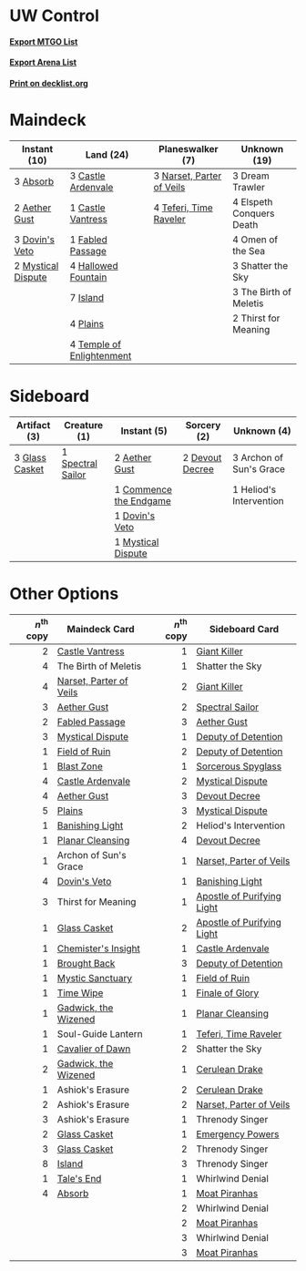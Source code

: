 # UW Control

#### [Export MTGO List](../collection/UW%20Control/UW%20Control.txt)
#### [Export Arena List](../collection/UW%20Control/UW%20Control_arena.txt)
#### [Print on decklist.org](http://decklist.org/?deckmain=3%09Absorb%0A2%09Aether%20Gust%0A3%09Castle%20Ardenvale%0A1%09Castle%20Vantress%0A3%09Dovin's%20Veto%0A3%09Dream%20Trawler%0A4%09Elspeth%20Conquers%20Death%0A1%09Fabled%20Passage%0A4%09Hallowed%20Fountain%0A7%09Island%0A2%09Mystical%20Dispute%0A3%09Narset,%20Parter%20of%20Veils%0A4%09Omen%20of%20the%20Sea%0A4%09Plains%0A3%09Shatter%20the%20Sky%0A4%09Teferi,%20Time%20Raveler%0A4%09Temple%20of%20Enlightenment%0A3%09The%20Birth%20of%20Meletis%0A2%09Thirst%20for%20Meaning&deckside=2%09Aether%20Gust%0A3%09Archon%20of%20Sun's%20Grace%0A1%09Commence%20the%20Endgame%0A2%09Devout%20Decree%0A1%09Dovin's%20Veto%0A3%09Glass%20Casket%0A1%09Heliod's%20Intervention%0A1%09Mystical%20Dispute%0A1%09Spectral%20Sailor)
# Maindeck

|                                        Instant (10)                                         |                                             Land (24)                                              |                                          Planeswalker (7)                                          |      Unknown (19)      |
|---------------------------------------------------------------------------------------------|----------------------------------------------------------------------------------------------------|----------------------------------------------------------------------------------------------------|------------------------|
|3 [Absorb](http://gatherer.wizards.com/Pages/Card/Details.aspx?multiverseid=23155)           |3 [Castle Ardenvale](http://gatherer.wizards.com/Pages/Card/Details.aspx?multiverseid=473200)       |3 [Narset, Parter of Veils](http://gatherer.wizards.com/Pages/Card/Details.aspx?multiverseid=460988)|3 Dream Trawler         |
|2 [Aether Gust](http://gatherer.wizards.com/Pages/Card/Details.aspx?multiverseid=466796)     |1 [Castle Vantress](http://gatherer.wizards.com/Pages/Card/Details.aspx?multiverseid=473204)        |4 [Teferi, Time Raveler](http://gatherer.wizards.com/Pages/Card/Details.aspx?multiverseid=461148)   |4 Elspeth Conquers Death|
|3 [Dovin's Veto](http://gatherer.wizards.com/Pages/Card/Details.aspx?multiverseid=461120)    |1 [Fabled Passage](http://gatherer.wizards.com/Pages/Card/Details.aspx?multiverseid=473206)         |                                                                                                    |4 Omen of the Sea       |
|2 [Mystical Dispute](http://gatherer.wizards.com/Pages/Card/Details.aspx?multiverseid=473020)|4 [Hallowed Fountain](http://gatherer.wizards.com/Pages/Card/Details.aspx?multiverseid=97071)       |                                                                                                    |3 Shatter the Sky       |
|                                                                                             |7 [Island](http://gatherer.wizards.com/Pages/Card/Details.aspx?multiverseid=439857)                 |                                                                                                    |3 The Birth of Meletis  |
|                                                                                             |4 [Plains](http://gatherer.wizards.com/Pages/Card/Details.aspx?multiverseid=439856)                 |                                                                                                    |2 Thirst for Meaning    |
|                                                                                             |4 [Temple of Enlightenment](http://gatherer.wizards.com/Pages/Card/Details.aspx?multiverseid=378535)|                                                                                                    |                        |


# Sideboard

|                                      Artifact (3)                                       |                                        Creature (1)                                        |                                           Instant (5)                                           |                                       Sorcery (2)                                        |      Unknown (4)      |
|-----------------------------------------------------------------------------------------|--------------------------------------------------------------------------------------------|-------------------------------------------------------------------------------------------------|------------------------------------------------------------------------------------------|-----------------------|
|3 [Glass Casket](http://gatherer.wizards.com/Pages/Card/Details.aspx?multiverseid=472977)|1 [Spectral Sailor](http://gatherer.wizards.com/Pages/Card/Details.aspx?multiverseid=466830)|2 [Aether Gust](http://gatherer.wizards.com/Pages/Card/Details.aspx?multiverseid=466796)         |2 [Devout Decree](http://gatherer.wizards.com/Pages/Card/Details.aspx?multiverseid=466767)|3 Archon of Sun's Grace|
|                                                                                         |                                                                                            |1 [Commence the Endgame](http://gatherer.wizards.com/Pages/Card/Details.aspx?multiverseid=460972)|                                                                                          |1 Heliod's Intervention|
|                                                                                         |                                                                                            |1 [Dovin's Veto](http://gatherer.wizards.com/Pages/Card/Details.aspx?multiverseid=461120)        |                                                                                          |                       |
|                                                                                         |                                                                                            |1 [Mystical Dispute](http://gatherer.wizards.com/Pages/Card/Details.aspx?multiverseid=473020)    |                                                                                          |                       |


# Other Options

|*n*<sup>th</sup> copy|                                          Maindeck Card                                           |*n*<sup>th</sup> copy|                                           Sideboard Card                                            |
|--------------------:|--------------------------------------------------------------------------------------------------|--------------------:|-----------------------------------------------------------------------------------------------------|
|                    2|[Castle Vantress](http://gatherer.wizards.com/Pages/Card/Details.aspx?multiverseid=473204)        |                    1|[Giant Killer](http://gatherer.wizards.com/Pages/Card/Details.aspx?multiverseid=472976)              |
|                    4|The Birth of Meletis                                                                              |                    1|Shatter the Sky                                                                                      |
|                    4|[Narset, Parter of Veils](http://gatherer.wizards.com/Pages/Card/Details.aspx?multiverseid=460988)|                    2|[Giant Killer](http://gatherer.wizards.com/Pages/Card/Details.aspx?multiverseid=472976)              |
|                    3|[Aether Gust](http://gatherer.wizards.com/Pages/Card/Details.aspx?multiverseid=466796)            |                    2|[Spectral Sailor](http://gatherer.wizards.com/Pages/Card/Details.aspx?multiverseid=466830)           |
|                    2|[Fabled Passage](http://gatherer.wizards.com/Pages/Card/Details.aspx?multiverseid=473206)         |                    3|[Aether Gust](http://gatherer.wizards.com/Pages/Card/Details.aspx?multiverseid=466796)               |
|                    3|[Mystical Dispute](http://gatherer.wizards.com/Pages/Card/Details.aspx?multiverseid=473020)       |                    1|[Deputy of Detention](http://gatherer.wizards.com/Pages/Card/Details.aspx?multiverseid=457309)       |
|                    1|[Field of Ruin](http://gatherer.wizards.com/Pages/Card/Details.aspx?multiverseid=435415)          |                    2|[Deputy of Detention](http://gatherer.wizards.com/Pages/Card/Details.aspx?multiverseid=457309)       |
|                    1|[Blast Zone](http://gatherer.wizards.com/Pages/Card/Details.aspx?multiverseid=461171)             |                    1|[Sorcerous Spyglass](http://gatherer.wizards.com/Pages/Card/Details.aspx?multiverseid=435407)        |
|                    4|[Castle Ardenvale](http://gatherer.wizards.com/Pages/Card/Details.aspx?multiverseid=473200)       |                    2|[Mystical Dispute](http://gatherer.wizards.com/Pages/Card/Details.aspx?multiverseid=473020)          |
|                    4|[Aether Gust](http://gatherer.wizards.com/Pages/Card/Details.aspx?multiverseid=466796)            |                    3|[Devout Decree](http://gatherer.wizards.com/Pages/Card/Details.aspx?multiverseid=466767)             |
|                    5|[Plains](http://gatherer.wizards.com/Pages/Card/Details.aspx?multiverseid=439856)                 |                    3|[Mystical Dispute](http://gatherer.wizards.com/Pages/Card/Details.aspx?multiverseid=473020)          |
|                    1|[Banishing Light](http://gatherer.wizards.com/Pages/Card/Details.aspx?multiverseid=405135)        |                    2|Heliod's Intervention                                                                                |
|                    1|[Planar Cleansing](http://gatherer.wizards.com/Pages/Card/Details.aspx?multiverseid=191599)       |                    4|[Devout Decree](http://gatherer.wizards.com/Pages/Card/Details.aspx?multiverseid=466767)             |
|                    1|Archon of Sun's Grace                                                                             |                    1|[Narset, Parter of Veils](http://gatherer.wizards.com/Pages/Card/Details.aspx?multiverseid=460988)   |
|                    4|[Dovin's Veto](http://gatherer.wizards.com/Pages/Card/Details.aspx?multiverseid=461120)           |                    1|[Banishing Light](http://gatherer.wizards.com/Pages/Card/Details.aspx?multiverseid=405135)           |
|                    3|Thirst for Meaning                                                                                |                    1|[Apostle of Purifying Light](http://gatherer.wizards.com/Pages/Card/Details.aspx?multiverseid=466760)|
|                    1|[Glass Casket](http://gatherer.wizards.com/Pages/Card/Details.aspx?multiverseid=472977)           |                    2|[Apostle of Purifying Light](http://gatherer.wizards.com/Pages/Card/Details.aspx?multiverseid=466760)|
|                    1|[Chemister's Insight](http://gatherer.wizards.com/Pages/Card/Details.aspx?multiverseid=452782)    |                    1|[Castle Ardenvale](http://gatherer.wizards.com/Pages/Card/Details.aspx?multiverseid=473200)          |
|                    1|[Brought Back](http://gatherer.wizards.com/Pages/Card/Details.aspx?multiverseid=466763)           |                    3|[Deputy of Detention](http://gatherer.wizards.com/Pages/Card/Details.aspx?multiverseid=457309)       |
|                    1|[Mystic Sanctuary](http://gatherer.wizards.com/Pages/Card/Details.aspx?multiverseid=473209)       |                    1|[Field of Ruin](http://gatherer.wizards.com/Pages/Card/Details.aspx?multiverseid=435415)             |
|                    1|[Time Wipe](http://gatherer.wizards.com/Pages/Card/Details.aspx?multiverseid=461150)              |                    1|[Finale of Glory](http://gatherer.wizards.com/Pages/Card/Details.aspx?multiverseid=460939)           |
|                    1|[Gadwick, the Wizened](http://gatherer.wizards.com/Pages/Card/Details.aspx?multiverseid=473010)   |                    1|[Planar Cleansing](http://gatherer.wizards.com/Pages/Card/Details.aspx?multiverseid=191599)          |
|                    1|Soul-Guide Lantern                                                                                |                    1|[Teferi, Time Raveler](http://gatherer.wizards.com/Pages/Card/Details.aspx?multiverseid=461148)      |
|                    1|[Cavalier of Dawn](http://gatherer.wizards.com/Pages/Card/Details.aspx?multiverseid=466764)       |                    2|Shatter the Sky                                                                                      |
|                    2|[Gadwick, the Wizened](http://gatherer.wizards.com/Pages/Card/Details.aspx?multiverseid=473010)   |                    1|[Cerulean Drake](http://gatherer.wizards.com/Pages/Card/Details.aspx?multiverseid=466807)            |
|                    1|Ashiok's Erasure                                                                                  |                    2|[Cerulean Drake](http://gatherer.wizards.com/Pages/Card/Details.aspx?multiverseid=466807)            |
|                    2|Ashiok's Erasure                                                                                  |                    2|[Narset, Parter of Veils](http://gatherer.wizards.com/Pages/Card/Details.aspx?multiverseid=460988)   |
|                    3|Ashiok's Erasure                                                                                  |                    1|Threnody Singer                                                                                      |
|                    2|[Glass Casket](http://gatherer.wizards.com/Pages/Card/Details.aspx?multiverseid=472977)           |                    1|[Emergency Powers](http://gatherer.wizards.com/Pages/Card/Details.aspx?multiverseid=457313)          |
|                    3|[Glass Casket](http://gatherer.wizards.com/Pages/Card/Details.aspx?multiverseid=472977)           |                    2|Threnody Singer                                                                                      |
|                    8|[Island](http://gatherer.wizards.com/Pages/Card/Details.aspx?multiverseid=439857)                 |                    3|Threnody Singer                                                                                      |
|                    1|[Tale's End](http://gatherer.wizards.com/Pages/Card/Details.aspx?multiverseid=466831)             |                    1|Whirlwind Denial                                                                                     |
|                    4|[Absorb](http://gatherer.wizards.com/Pages/Card/Details.aspx?multiverseid=23155)                  |                    1|[Moat Piranhas](http://gatherer.wizards.com/Pages/Card/Details.aspx?multiverseid=466821)             |
|                     |                                                                                                  |                    2|Whirlwind Denial                                                                                     |
|                     |                                                                                                  |                    2|[Moat Piranhas](http://gatherer.wizards.com/Pages/Card/Details.aspx?multiverseid=466821)             |
|                     |                                                                                                  |                    3|Whirlwind Denial                                                                                     |
|                     |                                                                                                  |                    3|[Moat Piranhas](http://gatherer.wizards.com/Pages/Card/Details.aspx?multiverseid=466821)             |

